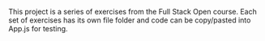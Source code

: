 This project is a series of exercises from the Full Stack Open course. 
Each set of exercises has its own file folder and code can be copy/pasted into App.js for testing.
